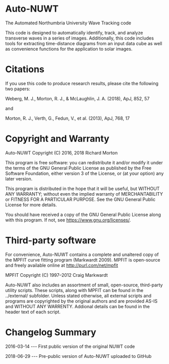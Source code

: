 # Auto-NUWT
The Automated Northumbria University Wave Tracking code

This code is designed to automatically identify, track, and analyze transverse waves in a series of images. Additionally, this code includes tools for extracting time-distance diagrams from an input data cube as well as convenience functions for the application to solar images.


# Citations 
If you use this code to produce research results, please cite the following two papers: 

Weberg, M. J., Morton, R. J., & McLaughlin, J. A. (2018), ApJ, 852, 57

and

Morton, R. J., Verth, G., Fedun, V., et al. (2013), ApJ, 768, 17 


# Copyright and Warranty 

Auto-NUWT Copyright (C) 2016, 2018 Richard Morton

This program is free software: you can redistribute it and/or modify it under the terms of the GNU General Public License as published by the Free Software Foundation, either version 3 of the License, or (at your option) any later version.

This program is distributed in the hope that it will be useful, but WITHOUT ANY WARRANTY; without even the implied warranty of MERCHANTABILITY or FITNESS FOR A PARTICULAR PURPOSE.  See the GNU General Public License for more details.

You should have received a copy of the GNU General Public License along with this program.  If not, see <https://www.gnu.org/licenses/>.


# Third-party software

For convenience, Auto-NUWT contains a complete and unaltered copy of the MPFIT curve fitting program (Markwardt 2009). MPFIT is open-source and freely available online at <http://purl.com/net/mpfit>

MPFIT Copyright (C) 1997–2012 Craig Markwardt

Auto-NUWT also includes an assortment of small, open-source, third-party utility scripts. These scripts, along with MPFIT can be found in the ../external/ subfolder. Unless stated otherwise, all external scripts and programs are copyrighted by the original authors and are provided AS-IS and WITHOUT ANY WARRENTY. Addional details can be found in the header text of each script.


# Changelog Summary
2016-03-14 --- First public version of the original NUWT code

2018-06-29 --- Pre-public version of Auto-NUWT uploaded to GitHub
